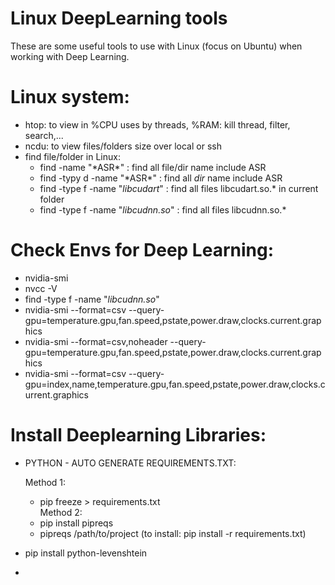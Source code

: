 # Linux DeepLearning tools
These are some useful tools to use with Linux (focus on Ubuntu) when working with Deep Learning.

# Linux system:
  - htop: to view in %CPU uses by threads, %RAM: kill thread, filter, search,...
  - ncdu: to view files/folders size over local or ssh
  - find file/folder in Linux:
    - find -name "\*ASR\*" : find all file/dir name include ASR
    - find -typy d -name "\*ASR\*" : find all *dir* name include ASR
    - find -type f -name "*libcudart*"   : find all files libcudart.so.* in current folder
    - find -type f -name "*libcudnn.so*"   : find all files libcudnn.so.*

# Check Envs for Deep Learning:
  - nvidia-smi
  - nvcc -V
  - find -type f -name "*libcudnn.so*"
  - nvidia-smi --format=csv --query-gpu=temperature.gpu,fan.speed,pstate,power.draw,clocks.current.graphics
  - nvidia-smi --format=csv,noheader --query-gpu=temperature.gpu,fan.speed,pstate,power.draw,clocks.current.graphics
  - nvidia-smi --format=csv --query-gpu=index,name,temperature.gpu,fan.speed,pstate,power.draw,clocks.current.graphics

  # Install Deeplearning Libraries:
  - PYTHON - AUTO GENERATE REQUIREMENTS.TXT:
  
    Method 1:
      * pip freeze > requirements.txt   
    Method 2:
      * pip install pipreqs
      * pipreqs /path/to/project
    (to install: pip install -r requirements.txt)
      
  - pip install python-levenshtein
  - 
  
  
